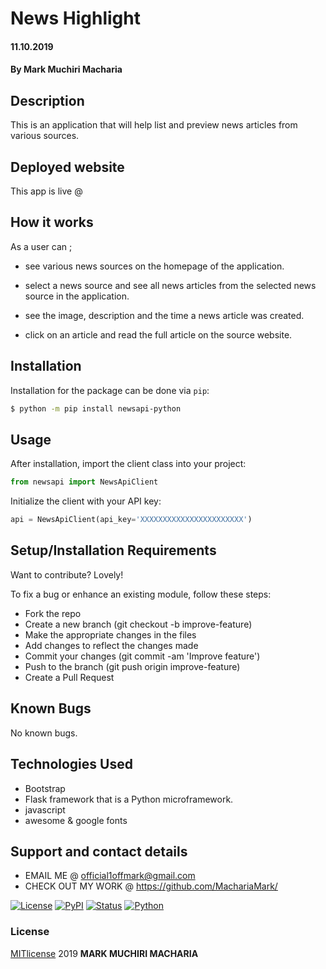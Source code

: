 # News Highlight
#### 11.10.2019
#### By **Mark Muchiri Macharia**
## Description
This is an application that will help list and preview news articles from various sources.
## Deployed website 
This app is live @  
## How it works 
As a user can ;
* see various news sources on the homepage of the application.

*  select a news source and see all news articles from the selected news source in the application.

* see the image, description and the time a news article was created.

* click on an article and read the full article on the source website.

## Installation

Installation for the package can be done via `pip`:

```bash
$ python -m pip install newsapi-python
```

## Usage

After installation, import the client class into your project:

```python
from newsapi import NewsApiClient
```

Initialize the client with your API key:

```python
api = NewsApiClient(api_key='XXXXXXXXXXXXXXXXXXXXXXX')
```

## Setup/Installation Requirements
Want to contribute? Lovely!

To fix a bug or enhance an existing module, follow these steps:

* Fork the repo
* Create a new branch (git checkout -b improve-feature)
* Make the appropriate changes in the files
* Add changes to reflect the changes made
* Commit your changes (git commit -am 'Improve feature')
* Push to the branch (git push origin improve-feature)
* Create a Pull Request

## Known Bugs
No known bugs.

## Technologies Used
* Bootstrap 
* Flask framework that is a Python microframework.
* javascript
* awesome & google fonts

## Support and contact details
* EMAIL ME @ official1offmark@gmail.com
* CHECK OUT MY WORK @ https://github.com/MachariaMark/

[![License](https://img.shields.io/github/license/mattlisiv/newsapi-python.svg)](https://github.com/mattlisiv/newsapi-python/blob/master/LICENSE.txt)
[![PyPI](https://img.shields.io/pypi/v/newsapi-python.svg)](https://pypi.org/project/newsapi-python/)
[![Status](https://img.shields.io/pypi/status/newsapi-python.svg)](https://pypi.org/project/newsapi-python/)
[![Python](https://img.shields.io/pypi/pyversions/newsapi-python.svg)](https://pypi.org/project/newsapi-python)

### License
[MITlicense](LICENSE) 2019 **MARK MUCHIRI MACHARIA**